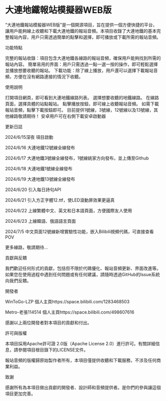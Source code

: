 <h1>大連地鐵報站模擬器WEB版</h1>
“大連地鐵報站模擬器WEB版”是一個開源項目，旨在提供一個方便快捷的平台，讓用戶能夠線上收聽和下載大連地鐵的報站音頻。本項目收錄了大連地鐵的基本完整報站內容，用戶只需透過簡單的點擊和選擇，即可播放或下載所需的報站音頻。

功能特點

完整的報站收錄：項目包含大連地鐵各線路的報站音頻，確保用戶能夠找到所需的報站內容。 簡單易用的界面：用戶只需透過一點一選一按的操作，即可輕鬆選擇並播放想要收聽的報站。 下載功能：除了線上播放，用戶還可以選擇下載報站音頻，方便在沒有網路連接的情況下收聽。

使用說明

打開項目網頁，即可看到大連地鐵線路列表。 選擇想要收聽的地鐵線路。 在線路頁面，選擇具體的站點報站。 點擊播放按鈕，即可線上收聽報站音頻。 如需下載報站音頻，點擊下載按鈕即可。 目前提供1號線，3號線，12號線以及13號線，其他線路敬請期待！ 安卓用戶可在右側下載安卓啟動器

更新日誌

2024/6/15深夜 項目啟動

2024/6/16 大連地鐵12號線全線發布

2024/6/17 大連地鐵3號線全線發布，1號線姚家方向發布，並上傳至Github

2024/6/18 大連地鐵1號線全線發布

2024/6/19 大連地鐵13號線全線發布

2024/6/20 引入每日詩句API

2024/6/21 引入方正字體12.ttf，使LED滾動屏效果更逼真

2024/6/22 上線繁體中文、英文和日本語頁面，方便國際友人使用

2024/6/23 上線韓語、俄語語言頁面

2024/7/5 中文頁面12號線新增實驗性功能，嵌入Bilibili視頻代碼，可直接查看POV

更多線路，敬請期待…

貢獻與反饋

我們歡迎任何形式的貢獻，包括但不限於代碼優化、報站音頻更新、界面改進等。如果您在使用過程中遇到任何問題或有任何建議，請隨時透過GitHub的Issue系統向我們反饋。

開發者

WinToGo-LZP 個人主頁https://space.bilibili.com/1283468503

Metro-老張114514 個人主頁https://space.bilibili.com/498607616

感謝以上兩位開發者對本項目的貢獻和付出。

許可與版權

本項目採用Apache許可證 2.0版（Apache License 2.0）進行許可。有關詳細信息，請參閱項目根目錄下的LICENSE文件。

報站音頻的版權歸原始製作者所有，本項目僅提供收聽和下載服務，不涉及任何商業利益。

致謝

感謝所有為本項目做出貢獻的開發者、設計師和音頻提供者。是你們的參與讓這個項目更加完善。